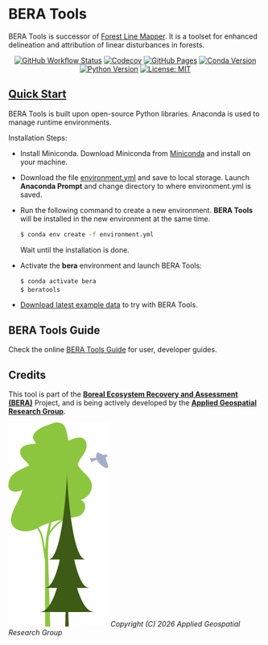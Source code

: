 # BERA Tools

BERA Tools is successor of [Forest Line Mapper](https://github.com/appliedgrg/flm). It is a toolset for enhanced delineation and attribution of linear disturbances in forests.

<div align="center">

[![GitHub Workflow Status](https://img.shields.io/github/actions/workflow/status/appliedgrg/beratools/python-tests.yml?branch=main)](https://github.com/appliedgrg/beratools/actions/workflows/python-tests.yml)
[![Codecov](https://img.shields.io/codecov/c/github/appliedgrg/beratools/main)](https://codecov.io/gh/appliedgrg/beratools)
[![GitHub Pages](https://img.shields.io/github/deployments/appliedgrg/beratools/github-pages?label=docs)](https://appliedgrg.github.io/beratools/)
[![Conda Version](https://img.shields.io/conda/v/AppliedGRG/beratools)](https://anaconda.org/AppliedGRG/beratools)
[![Python Version](https://img.shields.io/badge/python-3.10%2B-blue)](https://www.python.org/downloads/release/python-3100/)
[![License: MIT](https://img.shields.io/github/license/appliedgrg/beratools)](https://github.com/appliedgrg/beratools/blob/main/LICENSE)

</div>

## [Quick Start](https://appliedgrg.github.io/beratools)

BERA Tools is built upon open-source Python libraries. Anaconda is used to manage runtime environments.

Installation Steps:

- Install Miniconda. Download Miniconda from [Miniconda](https://docs.anaconda.com/miniconda/) and install on your machine.
- Download the file [environment.yml](https://raw.githubusercontent.com/appliedgrg/beratools/main/environment.yml
) and save to local storage. Launch **Anaconda Prompt** and change directory to where environment.yml is saved.
- Run the following command to create a new environment. **BERA Tools** will be installed in the new environment at the same time. 

   ```bash
   $ conda env create -f environment.yml
   ```

   Wait until the installation is done.
- Activate the **bera** environment and launch BERA Tools:

  ```bash
  $ conda activate bera
  $ beratools
  ```
- [Download latest example data](https://github.com/appliedgrg/beratools/releases/latest/download/test_data.zip) to try with BERA Tools.

## BERA Tools Guide

Check the online [BERA Tools Guide](https://appliedgrg.github.io/beratools/) for user, developer guides.

## Credits

This tool is part of the [**Boreal Ecosystem Recovery and Assessment (BERA)**](http://www.beraproject.org/) Project, and is being actively developed by the [**Applied Geospatial Research Group**](https://www.appliedgrg.ca/).

![Logos](docs/files/icons/bera_logo.png)
*Copyright (C) 2026  Applied Geospatial Research Group*
